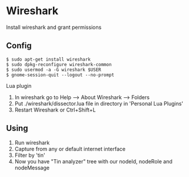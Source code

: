 # Wireshark
Install wireshark and grant permissions

## Config

```
$ sudo apt-get install wireshark
$ sudo dpkg-reconfigure wireshark-common
$ sudo usermod -a -G wireshark $USER
$ gnome-session-quit --logout --no-prompt
```

Lua plugin
1. In wireshark go to Help –> About Wireshark –> Folders
2. Put ./wireshark/dissector.lua file in directory in 'Personal Lua Plugins'
3. Restart Wireshark or Ctrl+Shift+L

## Using
1. Run wireshark
2. Capture from any or default internet interface
3. Filter by 'tin'
4. Now you have "Tin analyzer" tree with our nodeId, nodeRole and nodeMessage
